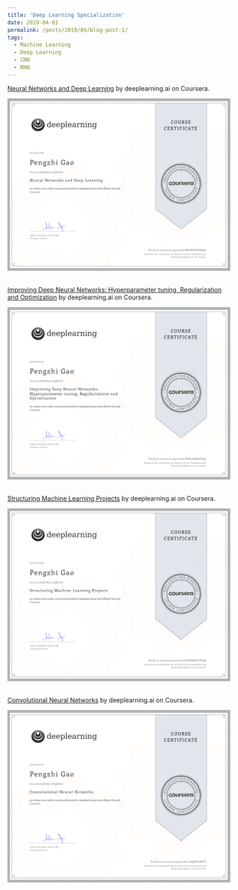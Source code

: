```yaml
---
title: 'Deep Learning Specialization'
date: 2019-04-01
permalink: /posts/2019/04/blog-post-1/
tags:
  - Machine Learning
  - Deep Learning
  - CNN
  - RNN
---
```


[Neural Networks and Deep Learning](https://www.coursera.org/learn/neural-networks-deep-learning) by deeplearning.ai on Coursera.

<div  align="center">
<img src='/images/DL_1.png'>
</div>

<br>

[Improving Deep Neural Networks: Hyperparameter tuning, Regularization and Optimization](https://www.coursera.org/learn/deep-neural-network) by deeplearning.ai on Coursera.

<div  align="center">
<img src='/images/DL_2.png'>
</div>

<br>

[Structuring Machine Learning Projects](https://www.coursera.org/learn/machine-learning-projects) by deeplearning.ai on Coursera.

<div  align="center">
<img src='/images/DL_3.png'>
</div>

<br>

[Convolutional Neural Networks](https://www.coursera.org/learn/convolutional-neural-networks) by deeplearning.ai on Coursera.

<div  align="center">
<img src='/images/DL_4.png'>
</div>

<br>


